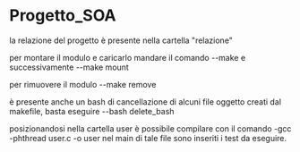 # Progetto_SOA

la relazione del progetto è presente nella cartella "relazione"

per montare il modulo e caricarlo mandare il comando --make e successivamente --make mount

per rimuovere il modulo --make remove

è presente anche un bash di cancellazione di alcuni file oggetto creati dal makefile, basta eseguire --bash delete_bash

posizionandosi nella cartella user è possibile compilare con il comando -gcc -phthread user.c -o user
nel main di tale file sono inseriti i test da eseguire.
